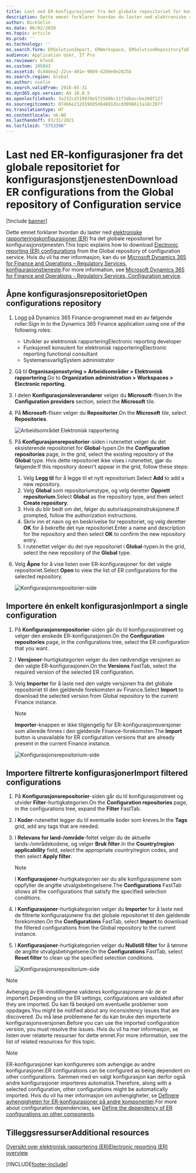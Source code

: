 ```yaml
---
title: Last ned ER-konfigurasjoner fra det globale repositoriet for konfigurasjonstjenesten
description: Dette emnet forklarer hvordan du laster ned elektroniske rapporteringskonfigurasjoner (ER) fra det globale repositoriet for konfigurasjonstjenesten.
author: NickSelin
ms.date: 06/02/2020
ms.topic: article
ms.prod: ''
ms.technology: ''
ms.search.form: ERSolutionImport, ERWorkspace, ERSolutionRepositoryTable
audience: Application User, IT Pro
ms.reviewer: kfend
ms.custom: 105843
ms.assetid: dc44dea2-22ce-401e-98b9-d289e0e2825b
ms.search.region: Global
ms.author: nselin
ms.search.validFrom: 2016-05-31
ms.dyn365.ops.version: AX 10.0.5
ms.openlocfilehash: 3a232cd319970e572580bc11f2dbaccbe208f127
ms.sourcegitcommit: 074b6e212d19dd5d84881d1cdd096611a18c207f
ms.translationtype: HT
ms.contentlocale: nb-NO
ms.lasthandoff: 03/31/2021
ms.locfileid: "5753390"
---
```

# <a name="download-er-configurations-from-the-global-repository-of-configuration-service"></a><span data-ttu-id="833d7-103">Last ned ER-konfigurasjoner fra det globale repositoriet for konfigurasjonstjenesten</span><span class="sxs-lookup"><span data-stu-id="833d7-103">Download ER configurations from the Global repository of Configuration service</span></span>

[!include [banner](../includes/banner.md)]

<span data-ttu-id="833d7-104">Dette emnet forklarer hvordan du laster ned [elektroniske rapporteringskonfigurasjoner (ER)](general-electronic-reporting.md#Configuration) fra det globale repositoriet for konfigurasjonstjenesten.</span><span class="sxs-lookup"><span data-stu-id="833d7-104">This topic explains how to download [Electronic reporting (ER) configurations](general-electronic-reporting.md#Configuration) from the Global repository of configuration service.</span></span> <span data-ttu-id="833d7-105">Hvis du vil ha mer informasjon, kan du se [Microsoft Dynamics 365 for Finance and Operations – Regulatory Services, konfigurasjonstjeneste](https://docs.microsoft.com/business-applications-release-notes/october18/dynamics365-finance-operations/regulatory-service-configuration).</span><span class="sxs-lookup"><span data-stu-id="833d7-105">For more information, see [Microsoft Dynamics 365 for Finance and Operations - Regulatory Services, Configuration service](https://docs.microsoft.com/business-applications-release-notes/october18/dynamics365-finance-operations/regulatory-service-configuration).</span></span>

## <a name="open-configurations-repository"></a><span data-ttu-id="833d7-106">Åpne konfigurasjonsrepositoriet</span><span class="sxs-lookup"><span data-stu-id="833d7-106">Open configurations repository</span></span>

1. <span data-ttu-id="833d7-107">Logg på Dynamics 365 Finance-programmet med én av følgende roller:</span><span class="sxs-lookup"><span data-stu-id="833d7-107">Sign in to the Dynamics 365 Finance application using one of the following roles:</span></span>

    - <span data-ttu-id="833d7-108">Utvikler av elektronisk rapportering</span><span class="sxs-lookup"><span data-stu-id="833d7-108">Electronic reporting developer</span></span>
    - <span data-ttu-id="833d7-109">Funksjonell konsulent for elektronisk rapportering</span><span class="sxs-lookup"><span data-stu-id="833d7-109">Electronic reporting functional consultant</span></span>
    - <span data-ttu-id="833d7-110">Systemansvarlig</span><span class="sxs-lookup"><span data-stu-id="833d7-110">System administrator</span></span>

2. <span data-ttu-id="833d7-111">Gå til **Organisasjonsstyring > Arbeidsområder > Elektronisk rapportering**.</span><span class="sxs-lookup"><span data-stu-id="833d7-111">Go to **Organization administration > Workspaces > Electronic reporting**.</span></span>
3. <span data-ttu-id="833d7-112">I delen **Konfigurasjonsleverandører** velger du **Microsoft**-flisen.</span><span class="sxs-lookup"><span data-stu-id="833d7-112">In the **Configuration providers** section, select the **Microsoft** tile.</span></span>
3. <span data-ttu-id="833d7-113">På **Microsoft**-flisen velger du **Repositorier**.</span><span class="sxs-lookup"><span data-stu-id="833d7-113">On the **Microsoft** tile, select **Repositories**.</span></span>

    ![Arbeidsområdet Elektronisk rapportering](./media/er-download-configurations-global-repo-er-workspace.png)

4. <span data-ttu-id="833d7-115">På **Konfigurasjonsrepositorier**-siden i rutenettet velger du det eksisterende repositoriet for **Global**-typen.</span><span class="sxs-lookup"><span data-stu-id="833d7-115">On the **Configuration repositories** page, in the grid, select the existing repository of the **Global** type.</span></span> <span data-ttu-id="833d7-116">Hvis dette repositoriet ikke vises i rutenettet, gjør du følgende:</span><span class="sxs-lookup"><span data-stu-id="833d7-116">If this repository doesn't appear in the grid, follow these steps:</span></span>

    1. <span data-ttu-id="833d7-117">Velg **Legg til** for å legge til et nytt repositorium.</span><span class="sxs-lookup"><span data-stu-id="833d7-117">Select **Add** to add a new repository.</span></span>
    2. <span data-ttu-id="833d7-118">Velg **Global** som repositoriumstype, og velg deretter **Opprett repositorium**.</span><span class="sxs-lookup"><span data-stu-id="833d7-118">Select **Global** as the repository type, and then select **Create repository**.</span></span>
    3. <span data-ttu-id="833d7-119">Hvis du blir bedt om det, følger du autorisasjonsinstruksjonene.</span><span class="sxs-lookup"><span data-stu-id="833d7-119">If prompted, follow the authorization instructions.</span></span>
    4. <span data-ttu-id="833d7-120">Skriv inn et navn og en beskrivelse for repositoriet, og velg deretter **OK** for å bekrefte det nye repositoriet.</span><span class="sxs-lookup"><span data-stu-id="833d7-120">Enter a name and description for the repository and then select **OK** to confirm the new repository entry.</span></span>
    5. <span data-ttu-id="833d7-121">I rutenettet velger du det nye repositoriet i **Global**-typen.</span><span class="sxs-lookup"><span data-stu-id="833d7-121">In the grid, select the new repository of the **Global** type.</span></span>

5. <span data-ttu-id="833d7-122">Velg **Åpne** for å vise listen over ER-konfigurasjoner for det valgte repositoriet.</span><span class="sxs-lookup"><span data-stu-id="833d7-122">Select **Open** to view the list of ER configurations for the selected repository.</span></span>

    ![Konfigurasjonsrepositorier-side](./media/er-download-configurations-global-repo-repositories-list.png)

## <a name="import-a-single-configuration"></a><span data-ttu-id="833d7-124">Importere én enkelt konfigurasjon</span><span class="sxs-lookup"><span data-stu-id="833d7-124">Import a single configuration</span></span>

1. <span data-ttu-id="833d7-125">På **Konfigurasjonsrepositorier**-siden går du til konfigurasjonstreet og velger den ønskede ER-konfigurasjonen.</span><span class="sxs-lookup"><span data-stu-id="833d7-125">On the **Configuration repositories** page, in the configurations tree, select the ER configuration that you want.</span></span>
2. <span data-ttu-id="833d7-126">I **Versjoner**-hurtigkategorien velger du den nødvendige versjonen av den valgte ER-konfigurasjonen.</span><span class="sxs-lookup"><span data-stu-id="833d7-126">On the **Versions** FastTab, select the required version of the selected ER configuration.</span></span>
3. <span data-ttu-id="833d7-127">Velg **Importer** for å laste ned den valgte versjonen fra det globale repositoriet til den gjeldende forekomsten av Finance.</span><span class="sxs-lookup"><span data-stu-id="833d7-127">Select **Import** to download the selected version from Global repository to the current Finance instance.</span></span>

    > [!NOTE]
    > <span data-ttu-id="833d7-128">**Importer**-knappen er ikke tilgjengelig for ER-konfigurasjonsversjoner som allerede finnes i den gjeldende Finance-forekomsten.</span><span class="sxs-lookup"><span data-stu-id="833d7-128">The **Import** button is unavailable for ER configuration versions that are already present in the current Finance instance.</span></span>

    ![Konfigurasjonsrepositorium-side](./media/er-download-configurations-global-repo-repository-content.png)

## <a name="import-filtered-configurations"></a><span data-ttu-id="833d7-130">Importere filtrerte konfigurasjoner</span><span class="sxs-lookup"><span data-stu-id="833d7-130">Import filtered configurations</span></span>

1. <span data-ttu-id="833d7-131">På **Konfigurasjonsrepositorier**-siden går du til konfigurasjonstreet og utvider **Filter**-hurtigkategorien.</span><span class="sxs-lookup"><span data-stu-id="833d7-131">On the **Configuration repositories** page, in the configurations tree, expand the **Filter** FastTab.</span></span>
2. <span data-ttu-id="833d7-132">I **Koder**-rutenettet legger du til eventuelle koder som kreves.</span><span class="sxs-lookup"><span data-stu-id="833d7-132">In the **Tags** grid, add any tags that are needed.</span></span>
3. <span data-ttu-id="833d7-133">I **Relevans for land-/område**-feltet velger du de aktuelle lands-/områdekodene, og velger **Bruk filter**.</span><span class="sxs-lookup"><span data-stu-id="833d7-133">In the **Country/region applicability** field, select the appropriate country/region codes, and then select  **Apply filter**.</span></span>

    > [!NOTE]
    > <span data-ttu-id="833d7-134">I **Konfigurasjoner**-hurtigkategorien ser du alle konfigurasjonene som oppfyller de angitte utvalgsbetingelsene.</span><span class="sxs-lookup"><span data-stu-id="833d7-134">The **Configurations** FastTab shows all the configurations that satisfy the specified selection conditions.</span></span>

4. <span data-ttu-id="833d7-135">I **Konfigurasjoner**-hurtigkategorien velger du **Importer** for å laste ned de filtrerte konfigurasjonene fra det globale repositoriet til den gjeldende forekomsten.</span><span class="sxs-lookup"><span data-stu-id="833d7-135">On the **Configurations** FastTab, select **Import** to download the filtered configurations from the Global repository to the current instance.</span></span>
5. <span data-ttu-id="833d7-136">I **Konfigurasjoner**-hurtigkategorien velger du **Nullstill filter** for å tømme de angitte utvalgsbetingelsene.</span><span class="sxs-lookup"><span data-stu-id="833d7-136">On the **Configurations** FastTab, select **Reset filter** to clean up the specified selection conditions.</span></span>

    ![Konfigurasjonsrepositorium-side](./media/er-download-configurations-global-repo-filtered-configurations.png)

> [!NOTE]
> <span data-ttu-id="833d7-138">Avhengig av ER-innstillingene valideres konfigurasjonene når de er importert.</span><span class="sxs-lookup"><span data-stu-id="833d7-138">Depending on the ER settings, configurations are validated after they are imported.</span></span> <span data-ttu-id="833d7-139">Du kan få beskjed om eventuelle problemer som oppdages.</span><span class="sxs-lookup"><span data-stu-id="833d7-139">You might be notified about any inconsistency issues that are discovered.</span></span> <span data-ttu-id="833d7-140">Du må løse problemene før du kan bruke den importerte konfigurasjonsversjonen.</span><span class="sxs-lookup"><span data-stu-id="833d7-140">Before you can use the imported configuration version, you must resolve the issues.</span></span> <span data-ttu-id="833d7-141">Hvis du vil ha mer informasjon, se listen over relaterte ressurser for dette emnet.</span><span class="sxs-lookup"><span data-stu-id="833d7-141">For more information, see the list of related resources for this topic.</span></span>

> [!NOTE]
> <span data-ttu-id="833d7-142">ER-konfigurasjoner kan konfigureres som avhengige av andre konfigurasjoner.</span><span class="sxs-lookup"><span data-stu-id="833d7-142">ER configurations can be configured as being dependent on other configurations.</span></span> <span data-ttu-id="833d7-143">Sammen med en valgt konfigurasjon kan derfor også andre konfigurasjoner importeres automatisk.</span><span class="sxs-lookup"><span data-stu-id="833d7-143">Therefore, along with a selected configuration, other configurations might be automatically imported.</span></span> <span data-ttu-id="833d7-144">Hvis du vil ha mer informasjon om avhengigheter, se [Definere avhengigheten for ER-konfigurasjoner på andre komponenter](tasks/er-define-dependency-er-configurations-from-other-components-july-2017.md).</span><span class="sxs-lookup"><span data-stu-id="833d7-144">For more about configuration dependencies, see [Define the dependency of ER configurations on other components](tasks/er-define-dependency-er-configurations-from-other-components-july-2017.md).</span></span>

## <a name="additional-resources"></a><span data-ttu-id="833d7-145">Tilleggsressurser</span><span class="sxs-lookup"><span data-stu-id="833d7-145">Additional resources</span></span>

[<span data-ttu-id="833d7-146">Oversikt over elektronisk rapportering (ER)</span><span class="sxs-lookup"><span data-stu-id="833d7-146">Electronic reporting (ER) overview</span></span>](general-electronic-reporting.md)


[!INCLUDE[footer-include](../../../includes/footer-banner.md)]